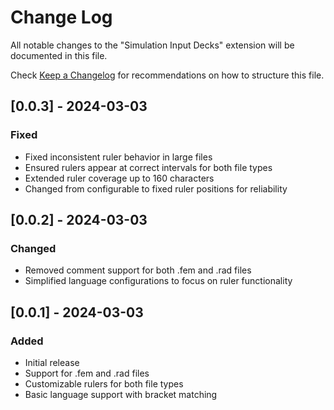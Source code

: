 # Change Log

All notable changes to the "Simulation Input Decks" extension will be documented in this file.

Check [Keep a Changelog](http://keepachangelog.com/) for recommendations on how to structure this file.

## [0.0.3] - 2024-03-03
### Fixed
- Fixed inconsistent ruler behavior in large files
- Ensured rulers appear at correct intervals for both file types
- Extended ruler coverage up to 160 characters
- Changed from configurable to fixed ruler positions for reliability

## [0.0.2] - 2024-03-03
### Changed
- Removed comment support for both .fem and .rad files
- Simplified language configurations to focus on ruler functionality

## [0.0.1] - 2024-03-03
### Added
- Initial release
- Support for .fem and .rad files
- Customizable rulers for both file types
- Basic language support with bracket matching
